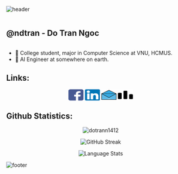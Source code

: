 ![header](https://capsule-render.vercel.app/api?type=wave&&&&color=0:3399ff,100:ff66cc&height=200&fontColor=ffffff&animation=scaleIn&fontAlignY=30&section=header&text=Welcome🥳&fontSize=40)

<div  style="display: flex; align-items: center;">
    <h2 style="display: inline-block"> @ndtran - Do Tran Ngoc</h2> 
</div>

<ul>
    <li>🚀 College student, major in Computer Science at VNU, HCMUS.</li>
    <li>🌱 AI Engineer at somewhere on earth.</li>
</ul>

<h2> Links: </h2>

<p align="center">
    <a href="https://www.facebook.com/ndotran1412" target="blank"><img align="center" src="./assets/icons/facebook.svg" alt="dotrann1412" height="30" width="40" /></a>
    <a href="https://www.linkedin.com/in/ndtran11/" target="blank"><img align="center" src="./assets/icons/linkedin.svg" alt="ndtran11" height="30" width="40" /></a>
    <a href="mailto:dotrann1412.dev@gmail.com" target="blank"><img align="center" src="./assets/icons/email_1.svg" alt="ndtran11" height="30" width="40" /></a>
    <a href="https://codeforces.com/profile/DoTran" target="blank"><img align="center" src="./assets/icons/codeforces.svg" alt="ndtran11" height="30" width="40" /></a>
</p>

<h2 >Github Statistics:</h2>

<p align="center"> <img src="https://github-readme-stats.vercel.app/api?username=dotrann1412&hide=issues,contribs&count_private=true&show_icons=true&theme=material-palenight" alt="dotrann1412" width="600px"/> </p>
<p align="center"> <img src="https://github-readme-streak-stats.herokuapp.com?user=dotrann1412&theme=material-palenight" alt="GitHub Streak" width="600px"/> </p>
<p align="center"> <img src="https://github-readme-stats.vercel.app/api/top-langs/?username=dotrann1412&layout=compact&theme=material-palenight&langs_count=10&card_width=445" alt="Language Stats" width="600px"/> </p>

<!--
**dotrann1412/dotrann1412** is a ✨ _special_ ✨ repository because its `README.md` (this file) appears on your GitHub profile.

Here are some ideas to get you started:

- 🔭 I’m currently working on ...
- 🌱 I’m currently learning ...
- 👯 I’m looking to collaborate on ...
- 🤔 I’m looking for help with ...
- 💬 Ask me about ...
- 📫 How to reach me: ...
- 😄 Pronouns: ...
- ⚡ Fun fact: ...
-->
![footer](https://capsule-render.vercel.app/api?type=wave&&&&color=0:ff66cc,100:3399ff&height=130&section=footer)
